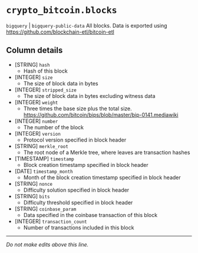 # `crypto_bitcoin.blocks`
`bigquery` | `bigquery-public-data`
All blocks.
Data is exported using https://github.com/blockchain-etl/bitcoin-etl

## Column details
* [STRING]    `hash`
  - Hash of this block
* [INTEGER]   `size`
  - The size of block data in bytes
* [INTEGER]   `stripped_size`
  - The size of block data in bytes excluding witness data
* [INTEGER]   `weight`
  - Three times the base size plus the total size. https://github.com/bitcoin/bips/blob/master/bip-0141.mediawiki
* [INTEGER]   `number`
  - The number of the block
* [INTEGER]   `version`
  - Protocol version specified in block header
* [STRING]    `merkle_root`
  - The root node of a Merkle tree, where leaves are transaction hashes
* [TIMESTAMP] `timestamp`
  - Block creation timestamp specified in block header
* [DATE]      `timestamp_month`
  - Month of the block creation timestamp specified in block header
* [STRING]    `nonce`
  - Difficulty solution specified in block header
* [STRING]    `bits`
  - Difficulty threshold specified in block header
* [STRING]    `coinbase_param`
  - Data specified in the coinbase transaction of this block
* [INTEGER]   `transaction_count`
  - Number of transactions included in this block

-------------------------------------------------------------------------------
*Do not make edits above this line.*
